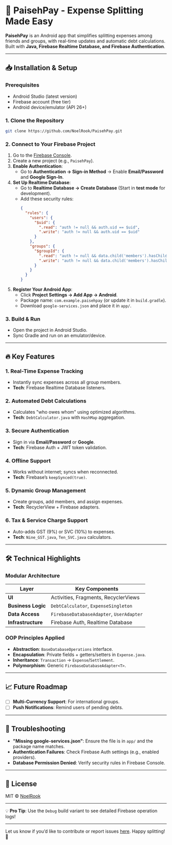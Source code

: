 # 🚀 PaisehPay - Expense Splitting Made Easy  

**PaisehPay** is an Android app that simplifies splitting expenses among friends and groups, with real-time updates and automatic debt calculations. Built with **Java, Firebase Realtime Database, and Firebase Authentication**.  

---

## 📥 Installation & Setup  

### **Prerequisites**  
- Android Studio (latest version)  
- Firebase account (free tier)  
- Android device/emulator (API 26+)  

### **1. Clone the Repository**  
```bash  
git clone https://github.com/NoelRook/PaisehPay.git  
```  

### **2. Connect to Your Firebase Project**  
1. Go to the [Firebase Console](https://console.firebase.google.com/).  
2. Create a new project (e.g., `PaisehPay`).  
3. **Enable Authentication**:  
   - Go to **Authentication → Sign-in Method** → Enable **Email/Password** and **Google Sign-In**.  
4. **Set Up Realtime Database**:  
   - Go to **Realtime Database → Create Database** (Start in **test mode** for development).  
   - Add these security rules:  
     ```json  
     {
       "rules": {
         "users": {
           "$uid": {
             ".read": "auth != null && auth.uid == $uid",
             ".write": "auth != null && auth.uid == $uid"
           }
         },
         "groups": {
           "$groupId": {
             ".read": "auth != null && data.child('members').hasChild(auth.uid)",
             ".write": "auth != null && data.child('members').hasChild(auth.uid)"
           }
         }
       }
     }
     ```  
5. **Register Your Android App**:  
   - Click **Project Settings → Add App → Android**.  
   - Package name: `com.example.paisehpay` (or update it in `build.gradle`).  
   - Download `google-services.json` and place it in `app/`.  

### **3. Build & Run**  
- Open the project in Android Studio.  
- Sync Gradle and run on an emulator/device.  

---

## 🔥 Key Features  

### **1. Real-Time Expense Tracking**  
- Instantly sync expenses across all group members.  
- **Tech**: Firebase Realtime Database listeners.  

### **2. Automated Debt Calculations**  
- Calculates "who owes whom" using optimized algorithms.  
- **Tech**: `DebtCalculator.java` with `HashMap` aggregation.  

### **3. Secure Authentication**  
- Sign in via **Email/Password** or **Google**.  
- **Tech**: Firebase Auth + JWT token validation.  

### **4. Offline Support**  
- Works without internet; syncs when reconnected.  
- **Tech**: Firebase’s `keepSynced(true)`.  

### **5. Dynamic Group Management**  
- Create groups, add members, and assign expenses.  
- **Tech**: RecyclerView + Firebase adapters.  

### **6. Tax & Service Charge Support**  
- Auto-adds GST (9%) or SVC (10%) to expenses.  
- **Tech**: `Nine_GST.java`, `Ten_SVC.java` calculators.  

---

## 🛠 Technical Highlights  

### **Modular Architecture**  
| Layer              | Key Components                          |  
|--------------------|----------------------------------------|  
| **UI**             | Activities, Fragments, RecyclerViews   |  
| **Business Logic** | `DebtCalculator`, `ExpenseSingleton`   |  
| **Data Access**    | `FirebaseDatabaseAdapter`, `UserAdapter` |  
| **Infrastructure** | Firebase Auth, Realtime Database       |  

### **OOP Principles Applied**  
- **Abstraction**: `BaseDatabaseOperations` interface.  
- **Encapsulation**: Private fields + getters/setters in `Expense.java`.  
- **Inheritance**: `Transaction` → `Expense`/`Settlement`.  
- **Polymorphism**: Generic `FirebaseDatabaseAdapter<T>`.  

---

## 📈 Future Roadmap  
- [ ] **Multi-Currency Support**: For international groups.  
- [ ] **Push Notifications**: Remind users of pending debts.  

---

## 🚨 Troubleshooting  
- **"Missing google-services.json"**: Ensure the file is in `app/` and the package name matches.  
- **Authentication Failures**: Check Firebase Auth settings (e.g., enabled providers).  
- **Database Permission Denied**: Verify security rules in Firebase Console.  

---

## 📜 License  
MIT © [NoelRook](https://github.com/NoelRook)  

---

💡 **Pro Tip**: Use the `Debug` build variant to see detailed Firebase operation logs!  

--- 

Let us know if you’d like to contribute or report issues [here](https://github.com/NoelRook/PaisehPay/issues). Happy splitting! 🎉

